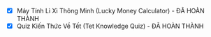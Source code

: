 - [x] Máy Tính Lì Xì Thông Minh (Lucky Money Calculator) - ĐÃ HOÀN THÀNH
- [x] Quiz Kiến Thức Về Tết (Tet Knowledge Quiz) - ĐÃ HOÀN THÀNH 